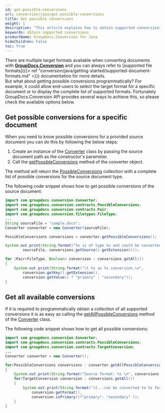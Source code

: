 ```yaml
---
id: get-possible-conversions
url: conversion/java/get-possible-conversions
title: Get possible conversions
weight: 1
description: "This article explains how to obtain supported conversions when converting documents with GroupDocs.Conversion within your Java applications"
keywords: obtain supported conversions
productName: GroupDocs.Conversion for Java
hideChildren: False
toc: True
---
```

There are multiple target formats available when converting documents with **[GroupDocs.Conversion](https://products.groupdocs.com/conversion/java)** and you can always refer to [supported file formats]({{< ref "conversion/java/getting-started/supported-document-formats.md" >}}) documentation for more details.  
But what about getting possible conversions programmatically? For example, it could allow end-users to select the target format for a specific document or to display the complete list of supported formats. 
Fortunately GroupDocs.Conversion API provides several ways to achieve this, so please check the available options below.

## Get possible conversions for a specific document

When you need to know possible conversions for a provided source document you can do this by following the below steps:

1.   Create an instance of the [Converter](https://reference.groupdocs.com/java/conversion/com.groupdocs.conversion/Converter) class by passing the source document path as the constructor's parameter.
2.   Call the [getPossibleConversions](https://reference.groupdocs.com/java/conversion/com.groupdocs.conversion/Converter#getPossibleConversions()) method of the converter object.

The method will return the [PossibleConversions](https://reference.groupdocs.com/conversion/java/com.groupdocs.conversion.contracts/possibleconversions/) collection with a complete list of possible conversions for the source document type.

The following code snippet shows how to get possible conversions of the source document:

```java
import com.groupdocs.conversion.Converter;
import com.groupdocs.conversion.contracts.PossibleConversions;
import com.groupdocs.conversion.contracts.Pair;
import com.groupdocs.conversion.filetypes.FileType;
...
String sourceFile = "sample.docx";
Converter converter = new Converter(sourceFile);

PossibleConversions conversions = converter.getPossibleConversions();

System.out.print(String.format("%s is of type %s and could be converted to:\n",
        sourceFile, conversions.getSource().getExtension()));

for (Pair<FileType, Boolean> conversion : conversions.getAll()) 
{
    System.out.print(String.format("\t %s as %s conversion.\n", 
        conversion.getKey().getExtension(),
        conversion.getValue() ? "primary" : "secondary"));
}
```
## Get all available conversions 

If it is required to programmatically obtain a collection of all supported conversions it is as easy as calling the [getAllPossibleConversions](https://reference.groupdocs.com/conversion/java/com.groupdocs.conversion/converter/#getAllPossibleConversions--) method of the [Converter](https://reference.groupdocs.com/conversion/java/com.groupdocs.conversion/converter/) class.

The following code snippet shows how to get all possible conversions:
```java
import com.groupdocs.conversion.Converter;
import com.groupdocs.conversion.contracts.PossibleConversions;
import com.groupdocs.conversion.contracts.TargetConversion;
...
Converter converter = new Converter();

for(PossibleConversions conversions : converter.getAllPossibleConversions())
{
    System.out.print(String.format("Source format: %s \n", conversions.getSource().getDescription() ));
    for(TargetConversion conversion : conversions.getAll())
    {
        System.out.print(String.format("\t...can be converted to %s format as %s conversion.\n",
            conversion.getFormat(),
            conversion.isPrimary()?"primary": "secondary" ));
    }
}
```